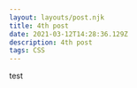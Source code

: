 ```yaml
---
layout: layouts/post.njk
title: 4th post
date: 2021-03-12T14:28:36.129Z
description: 4th post
tags: CSS
---
```

test